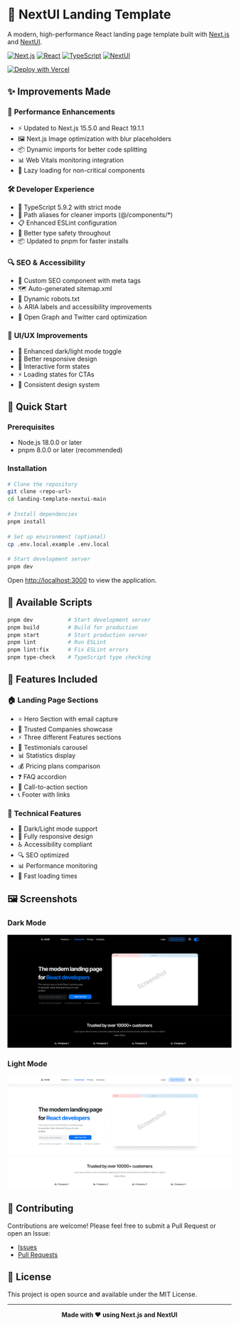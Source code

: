 # 🚀 NextUI Landing Template

A modern, high-performance React landing page template built with [Next.js](https://nextjs.org) and [NextUI](https://nextui.org).

[![Next.js](https://img.shields.io/badge/Next.js-15.5.0-black)](https://nextjs.org)
[![React](https://img.shields.io/badge/React-19.1.1-blue)](https://reactjs.org)
[![TypeScript](https://img.shields.io/badge/TypeScript-5.9.2-blue)](https://typescriptlang.org)
[![NextUI](https://img.shields.io/badge/NextUI-1.0.0-purple)](https://nextui.org)

[![Deploy with Vercel](https://vercel.com/button)](https://vercel.com/import/project?template=https://github.com/Siumauricio/landing-template-nextui)

## ✨ Improvements Made

### 🚀 **Performance Enhancements**
- ⚡ Updated to Next.js 15.5.0 and React 19.1.1
- 🖼️ Next.js Image optimization with blur placeholders
- 📦 Dynamic imports for better code splitting
- 📊 Web Vitals monitoring integration
- 🔄 Lazy loading for non-critical components

### 🛠️ **Developer Experience**
- 📝 TypeScript 5.9.2 with strict mode
- 🔧 Path aliases for cleaner imports (@/components/*)
- 📋 Enhanced ESLint configuration
- 🎯 Better type safety throughout
- 📦 Updated to pnpm for faster installs

### 🔍 **SEO & Accessibility**
- 🎯 Custom SEO component with meta tags
- 🗺️ Auto-generated sitemap.xml
- 🤖 Dynamic robots.txt
- ♿ ARIA labels and accessibility improvements
- 📱 Open Graph and Twitter card optimization

### 🎨 **UI/UX Improvements**
- 🌙 Enhanced dark/light mode toggle
- 📱 Better responsive design
- 🎯 Interactive form states
- ⚡ Loading states for CTAs
- 🎨 Consistent design system

## 🚀 Quick Start

### Prerequisites
- Node.js 18.0.0 or later
- pnpm 8.0.0 or later (recommended)

### Installation

```bash
# Clone the repository
git clone <repo-url>
cd landing-template-nextui-main

# Install dependencies
pnpm install

# Set up environment (optional)
cp .env.local.example .env.local

# Start development server
pnpm dev
```

Open [http://localhost:3000](http://localhost:3000) to view the application.

## 📝 Available Scripts

```bash
pnpm dev           # Start development server
pnpm build         # Build for production
pnpm start         # Start production server
pnpm lint          # Run ESLint
pnpm lint:fix      # Fix ESLint errors
pnpm type-check    # TypeScript type checking
```

## 📄 Features Included

### 🏠 **Landing Page Sections**
- ⭐ Hero Section with email capture
- 🏢 Trusted Companies showcase
- ⚡ Three different Features sections
- 💬 Testimonials carousel
- 📊 Statistics display
- 💰 Pricing plans comparison
- ❓ FAQ accordion
- 🎯 Call-to-action section
- 📞 Footer with links

### 🎯 **Technical Features**
- 🌙 Dark/Light mode support
- 📱 Fully responsive design
- ♿ Accessibility compliant
- 🔍 SEO optimized
- 📊 Performance monitoring
- 🚀 Fast loading times

## 🖼️ Screenshots

### Dark Mode
![Landing Page Dark Mode](./public/Screenshot_2.png)

### Light Mode  
![Landing Page Light Mode](./public/Screenshot_3.png)

## 🤝 Contributing

Contributions are welcome! Please feel free to submit a Pull Request or open an Issue:

- [Issues](https://github.com/Siumauricio/landing-template-nextui/issues)
- [Pull Requests](https://github.com/Siumauricio/landing-template-nextui/pulls)

## 📄 License

This project is open source and available under the MIT License.

---

<div align="center">

**Made with ❤️ using Next.js and NextUI**

</div>
